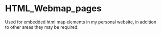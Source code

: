 # HTML_Webmap_pages
Used for embedded html map elements in my personal website, in addition to other areas they may be required.
